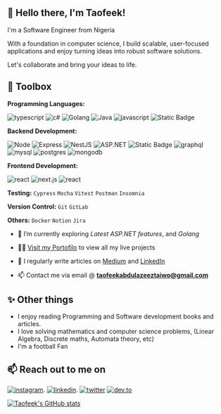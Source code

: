 ## 👋 Hello there, I'm Taofeek!

I'm a Software Engineer from Nigeria

With a foundation in computer science, I build scalable, user-focused applications and enjoy turning ideas into robust software solutions.

Let's collaborate and bring your ideas to life.

## 🔧 Toolbox

**Programming Languages:**

![typescript](https://img.shields.io/badge/typescript-blue?style=for-the-badge&logo=typescript&logoColor=white)
![c#](https://img.shields.io/badge/C%23-4E2ACD?style=for-the-badge)
![Golang](https://img.shields.io/badge/Golang-007D9C?style=for-the-badge&logo=go)
![Java](https://img.shields.io/badge/JAVA-b55863?style=for-the-badge&logo=jar)
![javascript](https://img.shields.io/badge/javascript-yellow?style=for-the-badge&logo=javascript&logoColor=white)
![Static Badge](https://img.shields.io/badge/python-gold?style=for-the-badge&logo=python)

**Backend Development:**

![Node](https://img.shields.io/badge/node.js-026e00?style=for-the-badge&logo=node.js&logoColor=white)
![Express](https://img.shields.io/badge/express-white?style=for-the-badge&logo=express&logoColor=black)
![NestJS](https://img.shields.io/badge/nestjs-E0234E?style=for-the-badge&logo=nestjs&logoColor=white)
![ASP.NET](https://img.shields.io/badge/ASP.NET-7117E6?style=for-the-badge)
![Static Badge](https://img.shields.io/badge/Golang-007D9C?style=for-the-badge&logo=go)
![graphql](https://img.shields.io/badge/graphql-e10098?style=for-the-badge&logo=graphql&logoColor=white)
![mysql](https://img.shields.io/badge/mysql-3E6E93?style=for-the-badge&logo=mysql&logoColor=white)
![postgres](https://img.shields.io/badge/postgres-699eca?style=for-the-badge&logo=postgresql&logoColor=white)
![mongodb](https://img.shields.io/badge/mongodb-00684A?style=for-the-badge&logo=mongodb&logoColor=white)

**Frontend Development:**

![react](https://img.shields.io/badge/react-1DA1F2?style=for-the-badge&logo=react&logoColor=white)
![next.js](https://img.shields.io/badge/next.js-black?style=for-the-badge&logo=next.js&logoColor=white)
![react](https://img.shields.io/badge/reactnative-1DA1F2?style=for-the-badge&logo=react&logoColor=white)

**Testing:**
`Cypress` `Mocha` `Vitest` `Postman` `Insomnia`

**Version Control:** `Git` `GitLab`

**Others:** `Docker` `Notion` `Jira`

- 🌱 I’m currently exploring _Latest ASP.NET features_, and _Golang_

- 👨‍💻 [Visit my Portofilo](https://taofeekabdulazeez.vercel.app/) to view all my live projects

- 📝 I regularly write articles on [Medium](https://medium.com/@taofeekabdulazeez2020) and [LinkedIn](https://www.linkedin.com/in/taofeek-abdulazeez-8a2780237/)

- 📫 Contact me via email @ **taofeekabdulazeeztaiwo@gmail.com**

## ✨ Other things

- I enjoy reading Programming and Software development books and articles.
- I love solving mathematics and computer science problems, (Linear Algebra, Discrete maths, Automata theory, etc)
- I'm a football Fan

## 📫 Reach out to me on

[![instagram](https://img.shields.io/badge/instagram-purple?style=for-the-badge&logo=instagram&logoColor=white)](https://www.instagram.com/taofeekabdulazeez_/).
[![linkedin](https://img.shields.io/badge/linkedin-0A66C2?style=for-the-badge&logo=linkedin&logoColor=white)](https://www.linkedin.com/in/taofeek-abdulazeez-8a2780237/).
[![twitter](https://img.shields.io/badge/twitter-1DA1F2?style=for-the-badge&logo=twitter&logoColor=white)](https://x.com/SirFeeky)
[![dev.to](https://img.shields.io/badge/dev.to-0A0A0A?style=for-the-badge&logo=dev.to&logoColor=white)](https://dev.to/sirfeeky)

[![Taofeek's GitHub stats](https://github-readme-stats.vercel.app/api?username=Taofeekabdulazeez&show_icons=true&layout=compact&theme=dark)](https://github.com/Taofeekabdulazeez)
